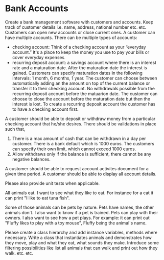 
# Bank Accounts

Create a bank management software with customers and accounts.
Keep track of customer details i.e. name, address, national number etc. etc.
Customers can open new accounts or close current ones. A customer can have multiple accounts.
There can be multiple types of accounts:
- checking account: Think of a checking account as your “everyday account.” It's a place to keep the money you use to pay your bills or cover everyday expenses.
- recurring deposit account: a savings account where there is an interest rate and a maturation date. After the maturation date the interest is gained.
  Customers can specify maturation dates in the following intervals: 1 month, 6 months, 1 year.
  The customer can choose between automatically adding an the amount on top of the current balance or transfer it to their checking account.
  No withdrawals possible from the recurring deposit account before the matuarion date. The customer can choose to close the account before the maturation date but then the interest is lost.
  To create a recurring deposit account the customer has to have a checking account first.



A customer should be able to deposit or withdraw money from a particular checking account that he/she desires.
There should be validations in place such that,
1) There is a max amount of cash that can be withdrawn in a day per customer. There is a bank default which is 1000 euros. The customers can specify their own limit, which cannot exceed 1000 euros.
2) Allow withdraws only if the balance is sufficient, there cannot be any negative balances.



A customer should be able to request account activites document for a given time period.
A customer should be able to display all account details.



Please also provide unit tests when applicable.

All animals eat. I want to see what they like to eat. For instance for a cat it can print "I like to eat tuna fish".



Some of those animals can be pets by nature. Pets have names, the other animals don't. I also want to know if a pet is trained.
Pets can play with their owners. I also want to see how a pet plays. For example: it can print out "Fluffy likes to play with a toy mouse", Fluffy being the animal's name.




Please create a class hierarchy and add instance variables, methods where necessary.
Write a class that instantiates animals and demonstrates how they move, play and what they eat, what sounds they make.
Introduce some filtering possibilities like list all animals that can walk and print out how they walk. etc. etc.